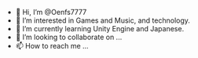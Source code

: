 - 👋 Hi, I’m @Oenfs7777
- 👀 I’m interested in Games and Music, and technology. 
- 🌱 I’m currently learning Unity Engine and Japanese. 
- 💞️ I’m looking to collaborate on ...
- 📫 How to reach me ...

<!---
Oenfs7777/Oenfs7777 is a ✨ special ✨ repository because its `README.md` (this file) appears on your GitHub profile.
You can click the Preview link to take a look at your changes.
--->

